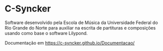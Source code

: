 # C-Syncker

Software desenvolvido pela Escola de Música da Universidade Federal do Rio Grande do Norte para 
auxiliar na escrita de partituras e composições usando como base o software Lilypond.


Documentação em <https://c-syncker.github.io/Documentacao/>
